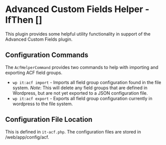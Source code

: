 # Advanced Custom Fields Helper - IfThen []
This plugin provides some helpful utility functionality in support of the Advanced Custom Fields plugin.

## Configuration Commands
The `AcfHelperCommand` provides two commands to help with importing and exporting ACF field groups.

- `wp it:acf import` - Imports all field group configuration found in the file system. *Note*: This will delete any field groups that are defined in Wordpress, but are not yet exported to a JSON configuration file.
- `wp it:acf export` - Exports all field group configuration currently in wordpress to the file system.

## Configuration File Location
This is defined in `it-acf.php`. The configuration files are stored in /web/app/config/acf.
